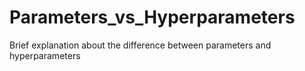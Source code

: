 # Parameters_vs_Hyperparameters
Brief explanation about the difference between parameters and hyperparameters
